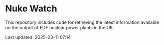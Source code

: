 # Nuke Watch

This repository includes code for retrieving the latest information available on the output of EDF nuclear power plants in the UK.

Last updated: 2025-03-11 07:14